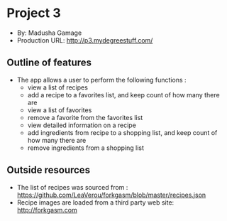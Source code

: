 # Project 3
+ By: Madusha Gamage
+ Production URL: http://p3.mydegreestuff.com/


## Outline of features
+ The app allows a user to perform the following functions :
    - view a list of recipes
    - add a recipe to a favorites list, and keep count of how many there are
    - view a list of favorites
    - remove a favorite from the favorites list
    - view detailed information on a recipe
    - add ingredients from recipe to a shopping list, and keep count of how many there are
    - remove ingredients from a shopping list

## Outside resources
+ The list of recipes was sourced from : https://github.com/LeaVerou/forkgasm/blob/master/recipes.json
+ Recipe images are loaded from a third party web site: http://forkgasm.com
